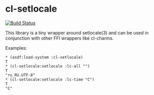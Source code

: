 # cl-setlocale
[![Build Status](https://api.cirrus-ci.com/github/shamazmazum/cl-setlocale.svg)](https://cirrus-ci.com/github/shamazmazum/cl-setlocale)

This library is a tiny wrapper around setlocale(3) and can be used in
conjunction with other FFI wrappers like cl-charms.

Examples:

~~~~
* (asdf:load-system :cl-setlocale)
T
* (cl-setlocale:setlocale :lc-all "")
T
"ru_RU.UTF-8"
* (cl-setlocale:setlocale :lc-time "C")
T
"C"
~~~~
